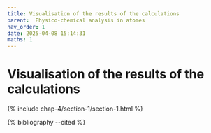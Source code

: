 ```yaml
---
title: Visualisation of the results of the calculations
parent:  Physico-chemical analysis in atomes
nav_order: 1
date: 2025-04-08 15:14:31
maths: 1
---
```


# Visualisation of the results of the calculations

{% include chap-4/section-1/section-1.html %}

{% bibliography --cited %}
